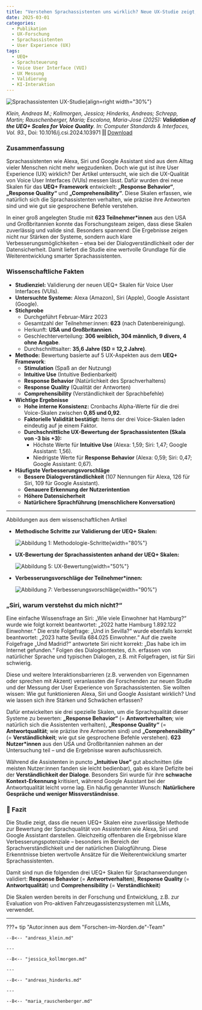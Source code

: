 ```yaml
---
title: "Verstehen Sprachassistenten uns wirklich? Neue UX-Studie zeigt, wie man dies wissenschaftlich misst."
date: 2025-03-01
categories:
  - Publikation
  - UX-Forschung
  - Sprachassistenten
  - User Experience (UX)
tags:
  - UEQ+
  - Sprachsteuerung
  - Voice User Interface (VUI)
  - UX Messung
  - Validierung
  - KI-Interaktion
---
```


![Sprachassistenten UX-Studie](assets/2025-03-01-article-VUI.png){align=right width="30%"}


*Klein, Andreas M.; Kollmorgen, Jessica; Hinderks, Andreas; Schrepp, Martin; Rauschenberger, Maria; Escalona, Maria-Jose (2025): __Validation of the UEQ+ Scales for Voice Quality__. In: Computer Standards & Interfaces, Vol. 93.*, Doi: 10.1016/j.csi.2024.103971 **||** [Download](https://doi.org/10.1016/j.csi.2024.103971)

### Zusammenfassung  

Sprachassistenten wie Alexa, Siri und Google Assistant sind aus dem Alltag vieler Menschen nicht mehr wegzudenken. Doch wie gut ist ihre User Experience (UX) wirklich? Der Artikel untersucht, wie sich die UX-Qualität von Voice User Interfaces (VUIs) messen lässt. Dafür wurden drei neue Skalen für das **UEQ+ Framework** entwickelt: **„Response Behavior“**, **„Response Quality“** und **„Comprehensibility“**. Diese Skalen erfassen, wie natürlich sich die Sprachassistenten verhalten, wie präzise ihre Antworten sind und wie gut sie gesprochene Befehle verstehen.  

In einer groß angelegten Studie mit **623 Teilnehmer*innen** aus den USA und Großbritannien konnte das Forschungsteam zeigen, dass diese Skalen zuverlässig und valide sind. Besonders spannend: Die Ergebnisse zeigen nicht nur Stärken der Systeme, sondern auch klare Verbesserungsmöglichkeiten – etwa bei der Dialogverständlichkeit oder der Datensicherheit. Damit liefert die Studie eine wertvolle Grundlage für die Weiterentwicklung smarter Sprachassistenten.  

<!-- more -->

### Wissenschaftliche Fakten  

- **Studienziel:** Validierung der neuen UEQ+ Skalen für Voice User Interfaces (VUIs).  
- **Untersuchte Systeme:** Alexa (Amazon), Siri (Apple), Google Assistant (Google).  
- **Stichprobe**  
    - Durchgeführt Februar-März 2023 
    - Gesamtzahl der Teilnehmer:innen: **623** (nach Datenbereinigung).  
    - Herkunft: **USA und Großbritannien**.  
    - Geschlechterverteilung: **306 weiblich, 304 männlich, 9 divers, 4 ohne Angabe**.  
    - Durchschnittsalter: **35,6 Jahre (SD = 12,2 Jahre)**.  
- **Methode:** Bewertung basierte auf 5 UX-Aspekten aus dem **UEQ+ Framework**:  
    - **Stimulation** (Spaß an der Nutzung)  
    - **Intuitive Use** (Intuitive Bedienbarkeit)  
    - **Response Behavior** (Natürlichkeit des Sprachverhaltens)  
    - **Response Quality** (Qualität der Antworten)  
    - **Comprehensibility** (Verständlichkeit der Sprachbefehle)  
- **Wichtige Ergebnisse**  
    - **Hohe interne Konsistenz:** Cronbachs Alpha-Werte für die drei Voice-Skalen zwischen **0,85 und 0,92**.  
    - **Faktorielle Validität bestätigt:** Items der drei Voice-Skalen laden eindeutig auf je einem Faktor.  
    - **Durchschnittliche UX-Bewertung der Sprachassistenten (Skala von -3 bis +3):**  
        - Höchste Werte für **Intuitive Use** (Alexa: 1,59; Siri: 1,47; Google Assistant: 1,56).  
        - Niedrigste Werte für **Response Behavior** (Alexa: 0,59; Siri: 0,47; Google Assistant: 0,67).  
- **Häufigste Verbesserungsvorschläge**  
    - **Bessere Dialogverständlichkeit** (107 Nennungen für Alexa, 126 für Siri, 109 für Google Assistant).  
    - **Genauere Erkennung der Nutzerintention**  
    - **Höhere Datensicherheit**
    - **Natürlichere Sprachführung (menschlichere Konversation)**  

---

Abbildungen aus dem wissenschaftlichen Artikel  

- **Methodische Schritte zur Validierung der UEQ+ Skalen:**  

  ![Abbildung 1: Methodologie-Schritte](assets/2025-03-01-VUI-Abb1.jpg){width="80%"}  


- **UX-Bewertung der Sprachassistenten anhand der UEQ+ Skalen:**  

  ![Abbildung 5: UX-Bewertung](assets/2025-03-01-VUI-Abb5.jpg){width="50%"}  

- **Verbesserungsvorschläge der Teilnehmer*innen:**  

  ![Abbildung 7: Verbesserungsvorschläge](assets/2025-03-01-VUI-Abb7.jpg){width="90%"} 



### „Siri, warum verstehst du mich nicht?“  

Eine einfache Wissensfrage an Siri: „Wie viele Einwohner hat Hamburg?“ wurde wie folgt korrekt beantwortet: „2022 hatte Hamburg 1.892.122 Einwohner.“ Die erste Folgefrage: „Und in Sevilla?“ wurde ebenfalls korrekt beantwortet: „2023 hatte Sevilla 684.025 Einwohner.“ Auf die zweite Folgefrage „Und Madrid?“ antwortete Siri nicht korrekt: „Das habe ich im Internet gefunden.“ Folgen des Dialogkontextes, d.h. erfassen von natürlicher Sprache und typischen Dialogen, z.B. mit Folgefragen, ist für Siri schwierig. 

Diese und weitere Interaktionsbarrieren (z.B. verwenden von Eigennamen oder sprechen mit Akzent) veranlassten die Forschenden zur neuen Studie und der Messung der User Experience von Sprachassistenten. Sie wollten wissen: Wie gut funktionieren Alexa, Siri und Google Assistant wirklich? Und wie lassen sich ihre Stärken und Schwächen erfassen?  

Dafür entwickelten sie drei spezielle Skalen, um die Sprachqualität dieser Systeme zu bewerten: **„Response Behavior“** (= **Antwortverhalten**; wie natürlich sich die Assistenten verhalten), **„Response Quality“** (= **Antwortqualität**; wie präzise ihre Antworten sind) und **„Comprehensibility“** (= **Verständlichkeit**; wie gut sie gesprochene Befehle verstehen). **623 Nutzer*innen** aus den USA und Großbritannien nahmen an der Untersuchung teil – und die Ergebnisse waren aufschlussreich.  

Während die Assistenten in puncto **„Intuitive Use“** gut abschnitten (die meisten Nutzer:innen fanden sie leicht bedienbar), gab es klare Defizite bei der **Verständlichkeit der Dialoge**. Besonders Siri wurde für ihre **schwache Kontext-Erkennung** kritisiert, während Google Assistant bei der Antwortqualität leicht vorne lag. Ein häufig genannter Wunsch: **Natürlichere Gespräche und weniger Missverständnisse**.  

### 🎯 Fazit  

Die Studie zeigt, dass die neuen UEQ+ Skalen eine zuverlässige Methode zur Bewertung der Sprachqualität von Assistenten wie Alexa, Siri und Google Assistant darstellen. Gleichzeitig offenbaren die Ergebnisse klare Verbesserungspotenziale – besonders im Bereich der Sprachverständlichkeit und der natürlichen Dialogführung. Diese Erkenntnisse bieten wertvolle Ansätze für die Weiterentwicklung smarter Sprachassistenten. 

Damit sind nun die folgenden drei UEQ+ Skalen für Sprachanwendungen validiert: **Response Behavior** (= **Antwortverhalten**), **Response Quality** (= **Antwortqualität**) und **Comprehensibility** (= **Verständlichkeit**)

Die Skalen werden bereits in der Forschung und Entwicklung, z.B. zur Evaluation von Pro-aktiven Fahrzeugassistenzsystemen mit LLMs, verwendet.

---


???+ tip "Autor:innen aus dem "Forschen-im-Norden.de"-Team"

    --8<-- "andreas_klein.md"

    ---  

    --8<-- "jessica_kollmorgen.md"

    --- 

    --8<-- "andreas_hinderks.md"

    --- 

    --8<-- "maria_rauschenberger.md"